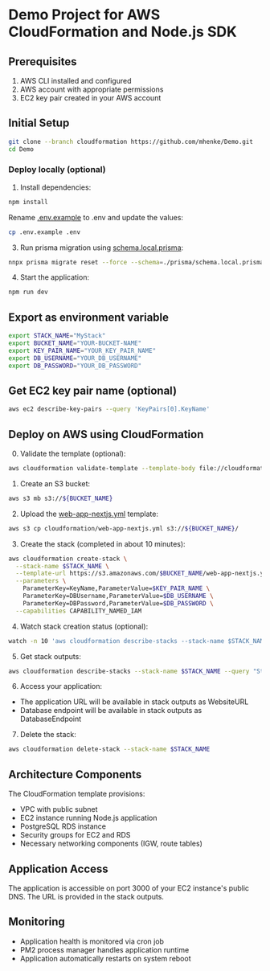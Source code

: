 # Demo Project for AWS CloudFormation and Node.js SDK

## Prerequisites

1. AWS CLI installed and configured
1. AWS account with appropriate permissions
1. EC2 key pair created in your AWS account

## Initial Setup

```bash
git clone --branch cloudformation https://github.com/mhenke/Demo.git
cd Demo
```

### Deploy locally (optional)

1. Install dependencies:

```bash
npm install
```

Rename [.env.example](.env.example) to .env and update the values:

```bash
cp .env.example .env
```

3. Run prisma migration using [schema.local.prisma](prisma/schema.local.prisma):

```bash
nnpx prisma migrate reset --force --schema=./prisma/schema.local.prisma && npx prisma migrate dev --name init --schema=./prisma/schema.local.prisma
```

4. Start the application:

```bash
npm run dev
```

## Export as environment variable

```bash
export STACK_NAME="MyStack"
export BUCKET_NAME="YOUR-BUCKET-NAME"
export KEY_PAIR_NAME="YOUR_KEY_PAIR_NAME"
export DB_USERNAME="YOUR_DB_USERNAME"
export DB_PASSWORD="YOUR_DB_PASSWORD"
```

## Get EC2 key pair name (optional)

```bash
aws ec2 describe-key-pairs --query 'KeyPairs[0].KeyName'
```

## Deploy on AWS using CloudFormation

0. Validate the template (optional):

```bash
aws cloudformation validate-template --template-body file://cloudformation/web-app-nextjs.yml
```

1. Create an S3 bucket:

```bash
aws s3 mb s3://${BUCKET_NAME}
```

2. Upload the [web-app-nextjs.yml](cloudformation/web-app-nextjs.yml) template:

```bash
aws s3 cp cloudformation/web-app-nextjs.yml s3://${BUCKET_NAME}/
```

3. Create the stack (completed in about 10 minutes):

```bash
aws cloudformation create-stack \
  --stack-name $STACK_NAME \
  --template-url https://s3.amazonaws.com/$BUCKET_NAME/web-app-nextjs.yml \
  --parameters \
    ParameterKey=KeyName,ParameterValue=$KEY_PAIR_NAME \
    ParameterKey=DBUsername,ParameterValue=$DB_USERNAME \
    ParameterKey=DBPassword,ParameterValue=$DB_PASSWORD \
  --capabilities CAPABILITY_NAMED_IAM
```

4. Watch stack creation status (optional):

```bash
watch -n 10 'aws cloudformation describe-stacks --stack-name $STACK_NAME --query "Stacks[0].StackStatus"'
```

5. Get stack outputs:

```bash
aws cloudformation describe-stacks --stack-name $STACK_NAME --query "Stacks[0].Outputs" > stack-outputs.json
```

6. Access your application:

- The application URL will be available in stack outputs as WebsiteURL
- Database endpoint will be available in stack outputs as DatabaseEndpoint

7. Delete the stack:

```bash
aws cloudformation delete-stack --stack-name $STACK_NAME
```

## Architecture Components

The CloudFormation template provisions:

- VPC with public subnet
- EC2 instance running Node.js application
- PostgreSQL RDS instance
- Security groups for EC2 and RDS
- Necessary networking components (IGW, route tables)

## Application Access

The application is accessible on port 3000 of your EC2 instance's public DNS. The URL is provided in the stack outputs.

## Monitoring

- Application health is monitored via cron job
- PM2 process manager handles application runtime
- Application automatically restarts on system reboot
